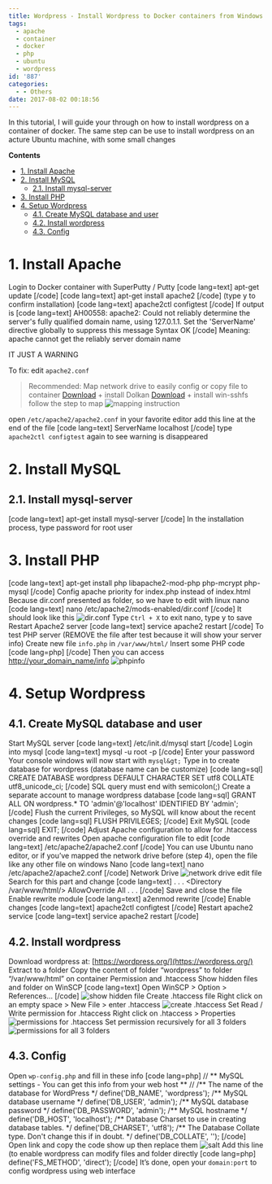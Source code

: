```yaml
---
title: Wordpress - Install Wordpress to Docker containers from Windows
tags:
  - apache
  - container
  - docker
  - php
  - ubuntu
  - wordpress
id: '887'
categories:
  - - Others
date: 2017-08-02 00:18:56
---
```


In this tutorial, I will guide your through on how to install wordpress on a container of docker. The same step can be use to install wordpress on an acture Ubuntu machine, with some small changes
<!-- more -->
**Contents**

*   [1\. Install Apache](#1-install-apache)
*   [2\. Install MySQL](#2-install-mysql)
    *   [2.1. Install mysql-server](#21-install-mysql-server)
*   [3\. Install PHP](#3-install-php)
*   [4\. Setup Wordpress](#4-setup-wordpress)
    *   [4.1. Create MySQL database and user](#41-create-mysql-database-and-user)
    *   [4.2. Install wordpress](#42-install-wordpress)
    *   [4.3. Config](#43-config)

# 1\. Install Apache

Login to Docker container with SuperPutty / Putty \[code lang=text\] apt-get update \[/code\] \[code lang=text\] apt-get install apache2 \[/code\] (type y to confirm installation) \[code lang=text\] apache2ctl configtest \[/code\] If output is \[code lang=text\] AH00558: apache2: Could not reliably determine the server's fully qualified domain name, using 127.0.1.1. Set the 'ServerName' directive globally to suppress this message Syntax OK \[/code\] Meaning: apache cannot get the reliably server domain name

IT JUST A WARNING

To fix: edit `apache2.conf`

> Recommended: Map network drive to easily config or copy file to container [Download](https://github.com/dokan-dev/dokany/releases) + install Dolkan [Download](https://github.com/Foreveryone-cz/win-sshfs/releases) + install win-sshfs follow the step to map ![mapping instruction](http://farm5.staticflickr.com/4344/36326087365_4a8b8a7418_o.png)

open `/etc/apache2/apache2.conf` in your favorite editor add this line at the end of the file \[code lang=text\] ServerName localhost \[/code\] type `apache2ctl configtest` again to see warning is disappeared

# 2\. Install MySQL

## 2.1. Install mysql-server

\[code lang=text\] apt-get install mysql-server \[/code\] In the installation process, type password for root user

# 3\. Install PHP

\[code lang=text\] apt-get install php libapache2-mod-php php-mcrypt php-mysql \[/code\] Config apache priority for index.php instead of index.html Because dir.conf presented as folder, so we have to edit with linux nano \[code lang=text\] nano /etc/apache2/mods-enabled/dir.conf \[/code\] It should look like this ![dir.conf](http://farm5.staticflickr.com/4403/36326087315_f9a2a593a3_o.png) Type `Ctrl + X` to exit nano, type y to save Restart Apache2 server \[code lang=text\] service apache2 restart \[/code\] To test PHP server (REMOVE the file after test because it will show your server info) Create new file `info.php` in `/var/www/html/` Insert some PHP code \[code lang=php\] <?php phpinfo(); ?> \[/code\] Then you can access [http://your\_domain\_name/info](http://your_domain_name/info) ![phpinfo](http://farm5.staticflickr.com/4426/36326087275_5e74efdb8a_o.png)

# 4\. Setup Wordpress

## 4.1. Create MySQL database and user

Start MySQL server \[code lang=text\] /etc/init.d/mysql start \[/code\] Login into mysql \[code lang=text\] mysql -u root -p \[/code\] Enter your password Your console windows will now start with `mysql&gt;` Type in to create database for wordpress (database name can be customize) \[code lang=sql\] CREATE DATABASE wordpress DEFAULT CHARACTER SET utf8 COLLATE utf8\_unicode\_ci; \[/code\] SQL query must end with semicolon(;) Create a separate account to manage wordpress database \[code lang=sql\] GRANT ALL ON wordpress.\* TO 'admin'@'localhost' IDENTIFIED BY 'admin'; \[/code\] Flush the current Privileges, so MySQL will know about the recent changes \[code lang=sql\] FLUSH PRIVILEGES; \[/code\] Exit MySQL \[code lang=sql\] EXIT; \[/code\] Adjust Apache configuration to allow for .htaccess override and rewrites Open apache configuration file to edit \[code lang=text\] /etc/apache2/apache2.conf \[/code\] You can use Ubuntu nano editor, or if you’ve mapped the network drive before (step 4), open the file like any other file on windows Nano \[code lang=text\] nano /etc/apache2/apache2.conf \[/code\] Network Drive ![network drive edit file](http://farm5.staticflickr.com/4323/36326087335_f70a215f0f_o.png) Search for this part and change \[code lang=text\] . . . <Directory /var/www/html/> AllowOverride All </Directory> . . . \[/code\] Save and close the file Enable rewrite module \[code lang=text\] a2enmod rewrite \[/code\] Enable changes \[code lang=text\] apache2ctl configtest \[/code\] Restart apache2 service \[code lang=text\] service apache2 restart \[/code\]

## 4.2. Install wordpress

Download wordpress at: [https://wordpress.org/](https://wordpress.org/) Extract to a folder Copy the content of folder “wordpress” to folder “/var/www/html” on container Permission and .htaccess Show hidden files and folder on WinSCP \[code lang=text\] Open WinSCP > Option > References… \[/code\] ![show hidden file](http://farm5.staticflickr.com/4300/36326087085_a8c29ef11e_o.png) Create .htaccess file Right click on an empty space > New File > enter .htaccess ![create .htaccess](http://farm5.staticflickr.com/4441/36326087035_022f35bffa_o.png) Set Read / Write permission for .htaccess Right click on .htaccess > Properties ![permissions for .htaccess](http://farm5.staticflickr.com/4325/35517228003_73383a8bcc_o.png) Set permission recursively for all 3 folders ![permissions for all 3 folders](http://farm5.staticflickr.com/4409/35490057164_0d1ff22807_o.png)

## 4.3. Config

Open `wp-config.php` and fill in these info \[code lang=php\] // \*\* MySQL settings - You can get this info from your web host \*\* // /\*\* The name of the database for WordPress \*/ define('DB\_NAME', 'wordpress'); /\*\* MySQL database username \*/ define('DB\_USER', 'admin'); /\*\* MySQL database password \*/ define('DB\_PASSWORD', 'admin'); /\*\* MySQL hostname \*/ define('DB\_HOST', 'localhost'); /\*\* Database Charset to use in creating database tables. \*/ define('DB\_CHARSET', 'utf8'); /\*\* The Database Collate type. Don't change this if in doubt. \*/ define('DB\_COLLATE', ''); \[/code\] Open link and copy the code show up then replace them ![salt](http://farm5.staticflickr.com/4388/36326086765_8627dd85cc_o.png) Add this line (to enable wordpress can modify files and folder directly \[code lang=php\] define('FS\_METHOD', 'direct'); \[/code\] It’s done, open your `domain:port` to config wordpress using web interface